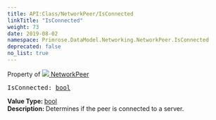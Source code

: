 ```yaml
---
title: API:Class/NetworkPeer/IsConnected
linkTitle: "IsConnected"
weight: 73
date: 2019-08-02
namespace: Primrose.DataModel.Networking.NetworkPeer.IsConnected
deprecated: false
no_list: true
---
```

Property of <a href="/docs/api-reference/Class/NetworkPeer"><img src="/icons/silk/default.png"/>&nbsp;NetworkPeer</a>
<pre class="method-declaration">
IsConnected: <a class="type" href="/docs/api-reference/System/Primitives#boolean">bool</a></pre>
<b>Value Type: </b>
<a class="type" href="/docs/api-reference/System/Primitives#boolean">bool</a>
<br/>
<b>Description: </b>
Determines if the peer is connected to a server.

